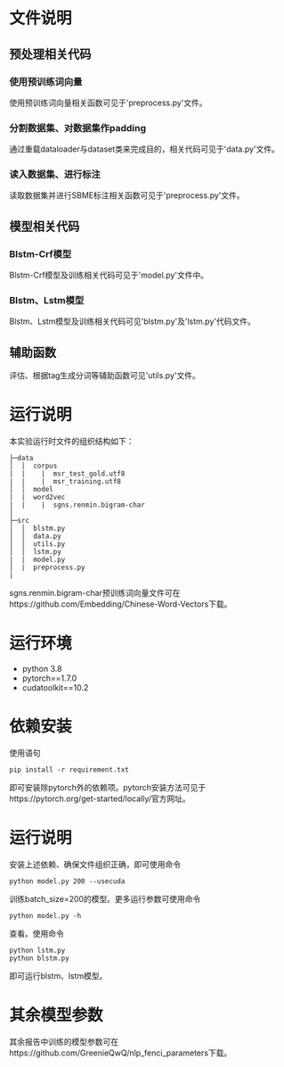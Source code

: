 # 文件说明

## 预处理相关代码

### 使用预训练词向量

使用预训练词向量相关函数可见于'preprocess.py'文件。

### 分割数据集、对数据集作padding

通过重载dataloader与dataset类来完成目的，相关代码可见于'data.py'文件。

### 读入数据集、进行标注

读取数据集并进行SBME标注相关函数可见于'preprocess.py'文件。

## 模型相关代码

### Blstm-Crf模型

Blstm-Crf模型及训练相关代码可见于'model.py'文件中。

### Blstm、Lstm模型

Blstm、Lstm模型及训练相关代码可见'blstm.py'及'lstm.py'代码文件。

## 辅助函数

评估、根据tag生成分词等辅助函数可见'utils.py'文件。

# 运行说明

本实验运行时文件的组织结构如下：

```
├─data
│  │  corpus 
|  |    |  msr_test_gold.utf8
|  |    |  msr_training.utf8
│  │  model
|  |  word2vec
|  |    |  sgns.renmin.bigram-char
│
├─src
│  │  blstm.py
│  │  data.py
│  │  utils.py
│  │  lstm.py
|  |  model.py
│  |  preprocess.py
|  
```

sgns.renmin.bigram-char预训练词向量文件可在https://github.com/Embedding/Chinese-Word-Vectors下载。

# 运行环境

- python 3.8
- pytorch==1.7.0
- cudatoolkit==10.2

# 依赖安装

使用语句

```
pip install -r requirement.txt
```

即可安装除pytorch外的依赖项。pytorch安装方法可见于https://pytorch.org/get-started/locally/官方网址。

# 运行说明

安装上述依赖、确保文件组织正确，即可使用命令

```
python model.py 200 --usecuda
```

训练batch\_size=200的模型。更多运行参数可使用命令

```
python model.py -h
```

查看。使用命令

```
python lstm.py
python blstm.py
```

即可运行blstm、lstm模型。

# 其余模型参数

其余报告中训练的模型参数可在https://github.com/GreenieQwQ/nlp_fenci_parameters下载。